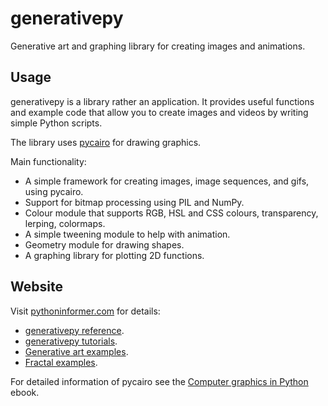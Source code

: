# generativepy

Generative art and graphing library for creating images and animations.

## Usage

generativepy is a library rather an application. It provides useful functions and example code that allow you to
create images and videos by writing simple Python scripts.

The library uses [pycairo](https://pycairo.readthedocs.io/en/latest/index.html) for drawing graphics.

Main functionality:

* A simple framework for creating images, image sequences, and gifs, using pycairo.
* Support for bitmap processing using PIL and NumPy.
* Colour module that supports RGB, HSL and CSS colours, transparency, lerping, colormaps.
* A simple tweening module to help with animation.
* Geometry module for drawing shapes.
* A graphing library for plotting 2D functions.

## Website

Visit [pythoninformer.com](http://www.pythoninformer.com/generative-art/) for details:

* [generativepy reference](http://www.pythoninformer.com/generative-art/generativepy/).
* [generativepy tutorials](http://www.pythoninformer.com/generative-art/generativepy-tutorial/).
* [Generative art examples](http://www.pythoninformer.com/generative-art/generativepy-art/).
* [Fractal examples](http://www.pythoninformer.com/generative-art/iterated-function-systems/).

For detailed information of pycairo see the [Computer graphics in Python](https://leanpub.com/computergraphicsinpython) ebook.
